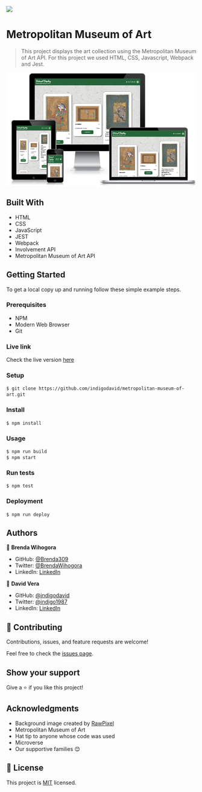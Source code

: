 ![](https://img.shields.io/badge/Microverse-blueviolet)

# Metropolitan Museum of Art

> This project displays the art collection using the Metropolitan Museum of Art API. For this project we used HTML, CSS, Javascript, Webpack and Jest.

![](./src/images/web-mockup.png)

## Built With

- HTML
- CSS
- JavaScript
- JEST
- Webpack
- Involvement API
- Metropolitan Museum of Art API

## Getting Started

To get a local copy up and running follow these simple example steps.

### Prerequisites

- NPM
- Modern Web Browser
- Git

### Live link

Check the live version [here](https://indigodavid.github.io/metropolitan-museum-of-art/)

### Setup

    $ git clone https://github.com/indigodavid/metropolitan-museum-of-art.git

### Install

    $ npm install

### Usage

    $ npm run build
    $ npm start

### Run tests

    $ npm test 
### Deployment

    $ npm run deploy

## Authors

👤 **Brenda Wihogora**

- GitHub: [@Brenda309](https://github.com/Brenda309)
- Twitter: [@BrendaWihogora](https://twitter.com/BrendaWihogora)
- LinkedIn: [LinkedIn](www.linkedin.com/in/brenda-wihogora)

👤 **David Vera**

- GitHub: [@indigodavid](https://github.com/indigodavid)
- Twitter: [@indigo1987](https://twitter.com/indigo1987)
- LinkedIn: [LinkedIn](https://linkedin.com/in/david-vera-castillo-001b5756/)

## 🤝 Contributing

Contributions, issues, and feature requests are welcome!

Feel free to check the [issues page](../../issues/).

## Show your support

Give a ⭐️ if you like this project!

## Acknowledgments

- Background image created by [RawPixel](rawpixel.com)
- Metropolitan Museum of Art
- Hat tip to anyone whose code was used
- Microverse
- Our supportive families 😊

## 📝 License

This project is [MIT](./MIT.md) licensed.
